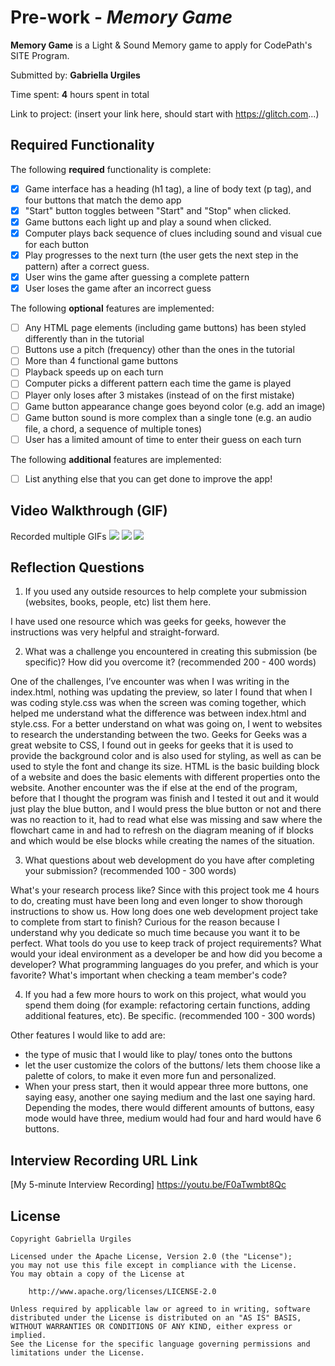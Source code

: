 # Pre-work - *Memory Game*

**Memory Game** is a Light & Sound Memory game to apply for CodePath's SITE Program. 

Submitted by: **Gabriella Urgiles**

Time spent: **4** hours spent in total

Link to project: (insert your link here, should start with https://glitch.com...)

## Required Functionality

The following **required** functionality is complete:

* [x] Game interface has a heading (h1 tag), a line of body text (p tag), and four buttons that match the demo app
* [x] "Start" button toggles between "Start" and "Stop" when clicked. 
* [x] Game buttons each light up and play a sound when clicked. 
* [x] Computer plays back sequence of clues including sound and visual cue for each button
* [x] Play progresses to the next turn (the user gets the next step in the pattern) after a correct guess. 
* [x] User wins the game after guessing a complete pattern
* [x] User loses the game after an incorrect guess

The following **optional** features are implemented:

* [ ] Any HTML page elements (including game buttons) has been styled differently than in the tutorial
* [ ] Buttons use a pitch (frequency) other than the ones in the tutorial
* [ ] More than 4 functional game buttons
* [ ] Playback speeds up on each turn
* [ ] Computer picks a different pattern each time the game is played
* [ ] Player only loses after 3 mistakes (instead of on the first mistake)
* [ ] Game button appearance change goes beyond color (e.g. add an image)
* [ ] Game button sound is more complex than a single tone (e.g. an audio file, a chord, a sequence of multiple tones)
* [ ] User has a limited amount of time to enter their guess on each turn

The following **additional** features are implemented:

- [ ] List anything else that you can get done to improve the app!

## Video Walkthrough (GIF)

Recorded multiple GIFs
![](https://i.imgur.com/RIXrGtl.gif)
![](https://i.imgur.com/X6vj038.gif)
![](https://i.imgur.com/Xm6GVUK.gif)


## Reflection Questions
1. If you used any outside resources to help complete your submission (websites, books, people, etc) list them here. 

I have used one resource which was geeks for geeks, however the instructions was very helpful and straight-forward.

2. What was a challenge you encountered in creating this submission (be specific)? How did you overcome it? (recommended 200 - 400 words) 

One of the challenges, I’ve encounter was when I was writing in the index.html, nothing was updating the preview, so later I found that when I was coding style.css was when the screen was coming together, which helped me understand what the difference was between index.html and style.css. For a better understand on what was going on, I went to websites to research the understanding between the two. Geeks for Geeks was a great website to CSS, I found out in geeks for geeks that it is used to provide the background color and is also used for styling, as well as can be used to style the font and change its size. HTML is the basic building block of a website and does the basic elements with different properties onto the website.
Another encounter was the if else at the end of the program, before that I thought the program was finish and I tested it out and it would just play the blue button, and I would press the blue button or not and there was no reaction to it, had to read what else was missing and saw where the flowchart came in and had to refresh on the diagram meaning of if blocks and which would be else blocks while creating the names of the situation. 


3. What questions about web development do you have after completing your submission? (recommended 100 - 300 words) 

What's your research process like? Since with this project took me 4 hours to do, creating must have been long and even longer to show thorough instructions to show us.
How long does one web development project take to complete from start to finish? Curious for the reason because I understand why you dedicate so much time because you want it to be perfect.
What tools do you use to keep track of project requirements?
What would your ideal environment as a developer be and how did you become a developer? 
What programming languages do you prefer, and which is your favorite? 
What's important when checking a team member's code? 


4. If you had a few more hours to work on this project, what would you spend them doing (for example: refactoring certain functions, adding additional features, etc). Be specific. (recommended 100 - 300 words) 

Other features I would like to add are:
-    the type of music that I would like to play/ tones onto the buttons 
-    let the user customize the colors of the buttons/ lets them choose like a palette of colors, to make it even more fun and personalized.
-    When your press start, then it would appear three more buttons, one saying easy, another one saying medium and the last one saying hard. Depending the modes, there would different amounts of buttons, easy mode would have three, medium would had four and hard would have 6 buttons.



## Interview Recording URL Link

[My 5-minute Interview Recording]
https://youtu.be/F0aTwmbt8Qc 


## License

    Copyright Gabriella Urgiles

    Licensed under the Apache License, Version 2.0 (the "License");
    you may not use this file except in compliance with the License.
    You may obtain a copy of the License at

        http://www.apache.org/licenses/LICENSE-2.0

    Unless required by applicable law or agreed to in writing, software
    distributed under the License is distributed on an "AS IS" BASIS,
    WITHOUT WARRANTIES OR CONDITIONS OF ANY KIND, either express or implied.
    See the License for the specific language governing permissions and
    limitations under the License.
